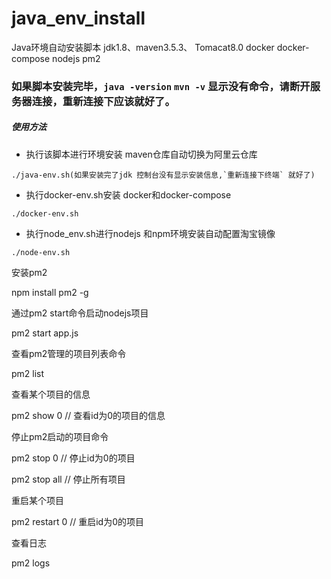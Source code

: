 # java_env_install
Java环境自动安装脚本    jdk1.8、maven3.5.3、 Tomacat8.0  docker  docker-compose nodejs pm2

### 如果脚本安装完毕，`java -version` `mvn -v` 显示没有命令，请断开服务器连接，重新连接下应该就好了。

##### 使用方法

 
 - 执行该脚本进行环境安装 maven仓库自动切换为阿里云仓库
 ```
 ./java-env.sh(如果安装完了jdk 控制台没有显示安装信息,`重新连接下终端` 就好了)
 ```
 
 - 执行docker-env.sh安装 docker和docker-compose
 
  ```
  ./docker-env.sh
  ```
  
 - 执行node_env.sh进行nodejs 和npm环境安装自动配置淘宝镜像
 ```
 ./node-env.sh
 ```
  安装pm2

  npm install pm2 -g

  通过pm2 start命令启动nodejs项目

  pm2 start app.js

  查看pm2管理的项目列表命令

  pm2 list

  查看某个项目的信息

  pm2 show 0 // 查看id为0的项目的信息

  停止pm2启动的项目命令

  pm2 stop 0 // 停止id为0的项目

  pm2 stop all // 停止所有项目

  重启某个项目

  pm2 restart 0 // 重启id为0的项目

  查看日志

  pm2 logs


